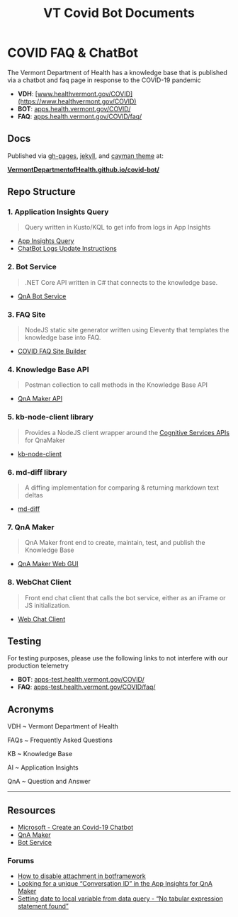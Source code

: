 ﻿---
title: VT Covid Bot Documents
permalink: /
---

# COVID FAQ & ChatBot

The Vermont Department of Health has a knowledge base that is published via a chatbot and faq page in response to the COVID-19 pandemic

* **VDH**: [www.healthvermont.gov/COVID](https://www.healthvermont.gov/COVID)
* **BOT**: [apps.health.vermont.gov/COVID/](https://apps.health.vermont.gov/COVID/)
* **FAQ**: [apps.health.vermont.gov/COVID/faq/](https://apps.health.vermont.gov/COVID/faq/)

## Docs

Published via [gh-pages](https://docs.github.com/en/github/working-with-github-pages/getting-started-with-github-pages), [jekyll](https://docs.github.com/en/github/working-with-github-pages/setting-up-a-github-pages-site-with-jekyll), and [cayman theme](https://pages-themes.github.io/cayman/) at:

[**VermontDepartmentofHealth.github.io/covid-bot/**](https://vermontdepartmentofhealth.github.io/covid-bot/)



## Repo Structure

### 1. Application Insights Query

> Query written in Kusto/KQL to get info from logs in App Insights

* [App Insights Query](./ai-query/)
* [ChatBot Logs Update Instructions](./sheet-updates/)


### 2. Bot Service

> .NET Core API written in C# that connects to the knowledge base.

* [QnA Bot Service](./bot-service/)


### 3. FAQ Site

> NodeJS static site generator written using Eleventy that templates the knowledge base into FAQ.

* [COVID FAQ Site Builder](./faq-site/)

### 4. Knowledge Base API

> Postman collection to call methods in the Knowledge Base API

* [QnA Maker API](./kb-api/)

### 5. kb-node-client library

> Provides a NodeJS client wrapper around the [Cognitive Services APIs](https://docs.microsoft.com/en-us/rest/api/cognitiveservices/) for QnaMaker

* [kb-node-client](./kb-node-client/)

### 6. md-diff library

> A diffing implementation for comparing & returning markdown text deltas

* [md-diff](./md-diff/)


### 7. QnA Maker

> QnA Maker front end to create, maintain, test, and publish the Knowledge Base

* [QnA Maker Web GUI](./qna-maker/)

### 8. WebChat Client

> Front end chat client that calls the bot service, either as an iFrame or JS initialization.

* [Web Chat Client](./webchat-client/)


## Testing

For testing purposes, please use the following links to not interfere with our production telemetry

* **BOT**: [apps-test.health.vermont.gov/COVID/](https://apps-test.health.vermont.gov/COVID/)
* **FAQ**: [apps-test.health.vermont.gov/COVID/faq/](https://apps-test.health.vermont.gov/COVID/faq/)


## Acronyms

VDH
 ~ Vermont Department of Health

FAQs
 ~ Frequently Asked Questions

KB
 ~ Knowledge Base

AI
 ~ Application Insights

QnA
 ~ Question and Answer


---

## Resources

* [Microsoft - Create an  Covid-19 Chatbot](https://microsoft.github.io/slg-covid-bot/)
* [QnA Maker](https://www.qnamaker.ai/)
* [Bot Service](https://.microsoft.com/en-us/services/bot-service/)

### Forums

* [How to disable attachment in botframework](https://stackoverflow.com/q/60889643/1366033)
* [Looking for a unique “Conversation ID” in the App Insights for QnA Maker](https://stackoverflow.com/q/60880867/1366033)
* [Setting date to local variable from data query - “No tabular expression statement found”](https://stackoverflow.com/q/60322289/1366033)

